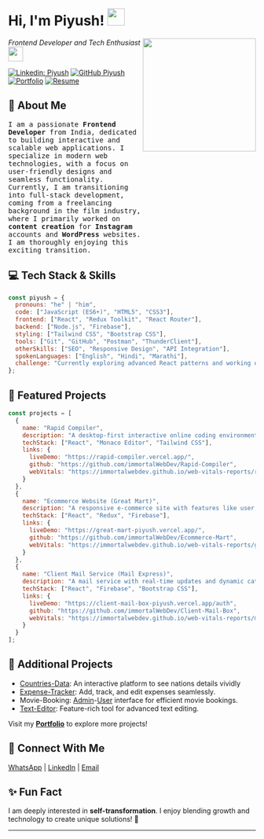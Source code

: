 # Hi, I'm Piyush! <img src="https://media0.giphy.com/media/eNAsjO55tPbgaor7ma/giphy.gif?cid=6c09b9520xrtc3u0zk574kj6fokty3nmbx7xhaj966m9hskt&ep=v1_stickers_search&rid=giphy.gif&ct=s" width="35">

<img align='right' src="https://media.giphy.com/media/jRf5fsn8G6YaogAWxn/giphy.gif" width="230" style="vertical-align: middle">

<em>Frontend Developer and Tech Enthusiast <img src="https://media4.giphy.com/media/2Ygy0khwewLgMSYM0t/giphy.gif?cid=6c09b952i0ugkq21gv7xu5zcnmscmfvcyq8hmzglqg7vlmxf&ep=v1_internal_gif_by_id&rid=giphy.gif&ct=s" width="30" style="vertical-align: middle"></em>

[![Linkedin: Piyush](https://img.shields.io/badge/-Piyush-blue?style=flat-square&logo=Linkedin&logoColor=white&link=https://www.linkedin.com/in/immortalwebdev/)](https://www.linkedin.com/in/immortalwebdev/)
[![GitHub Piyush](https://img.shields.io/badge/GitHub-immortalWebDev-black?style=flat-square&logo=github)](https://github.com/immortalWebDev)
[![Portfolio](https://img.shields.io/badge/Portfolio-visit-green)](https://web-portfolio-piyush.vercel.app/)
[![Resume](https://img.shields.io/badge/Resume-View-orange)](https://www.snapit.tech/pgbadgujar007/5w3jtzcp1e)

## 📖 About Me

<pre style="overflow-x: auto; white-space: pre-wrap;">
I am a passionate <strong>Frontend Developer</strong> from India, dedicated to building interactive and scalable web applications. I specialize in modern web technologies, with a focus on user-friendly designs and seamless functionality. Currently, I am transitioning into full-stack development, coming from a freelancing background in the film industry, where I primarily worked on <strong>content creation</strong> for <strong>Instagram</strong> accounts and <strong>WordPress</strong> websites. I am thoroughly enjoying this exciting transition.
</pre>



## 💻 Tech Stack & Skills

```javascript
const piyush = {
  pronouns: "he" | "him",
  code: ["JavaScript (ES6+)", "HTML5", "CSS3"],
  frontend: ["React", "Redux Toolkit", "React Router"],
  backend: ["Node.js", "Firebase"],
  styling: ["Tailwind CSS", "Bootstrap CSS"],
  tools: ["Git", "GitHub", "Postman", "ThunderClient"],
  otherSkills: ["SEO", "Responsive Design", "API Integration"],
  spokenLanguages: ["English", "Hindi", "Marathi"],
  challenge: "Currently exploring advanced React patterns and working on full-stack projects!"
};
```

## 🌟 Featured Projects

```javascript
const projects = [
  {
    name: "Rapid Compiler",
    description: "A desktop-first interactive online coding environment supporting multiple programming languages with syntax highlighting.",
    techStack: ["React", "Monaco Editor", "Tailwind CSS"],
    links: {
      liveDemo: "https://rapid-compiler.vercel.app/",
      github: "https://github.com/immortalWebDev/Rapid-Compiler",
      webVitals: "https://immortalwebdev.github.io/web-vitals-reports/rapidCompiler/rapidCompiler.html"
    }
  },
  {
    name: "Ecommerce Website (Great Mart)",
    description: "A responsive e-commerce site with features like user authentication, product filtering, and a real-time cart.",
    techStack: ["React", "Redux", "Firebase"],
    links: {
      liveDemo: "https://great-mart-piyush.vercel.app/",
      github: "https://github.com/immortalWebDev/Ecommerce-Mart",
      webVitals: "https://immortalwebdev.github.io/web-vitals-reports/greatMart/greatMart.html"
    }
  },
  {
    name: "Client Mail Service (Mail Express)",
    description: "A mail service with real-time updates and dynamic categorization. Secured with DOM-Purify and Firebase Authentication.",
    techStack: ["React", "Firebase", "Bootstrap CSS"],
    links: {
      liveDemo: "https://client-mail-box-piyush.vercel.app/auth",
      github: "https://github.com/immortalWebDev/Client-Mail-Box",
      webVitals: "https://immortalwebdev.github.io/web-vitals-reports/mailExpress/mailExpress.html"
    }
  }
];
```

## 📂 Additional Projects

- [Countries-Data](https://countries-data-piyush.vercel.app/):  An interactive platform to see nations details vividly
- [Expense-Tracker](https://countries-data-piyush.vercel.app/): Add, track, and edit expenses seamlessly.
- Movie-Booking: [Admin]()-[User]() interface for efficient movie bookings.
- [Text-Editor](https://text-master-piyush-immortalwebdevs-projects.vercel.app/): Feature-rich tool for advanced text editing.

Visit my **[Portfolio](https://web-portfolio-piyush.vercel.app/)** to explore more projects!



## 🔗 Connect With Me

[WhatsApp](https://api.whatsapp.com/send/?phone=7774835449&text&type=phone_number&app_absent=0) | [LinkedIn](https://www.linkedin.com/in/immortalwebdev/) | [Email](mailto:pgbadgujar007@gmail.com)



## ✨ Fun Fact

I am deeply interested in **self-transformation**. I enjoy blending growth and technology to create unique solutions! 🌟

---